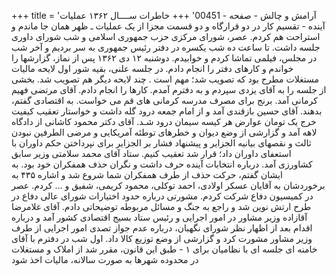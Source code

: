 +++
title = 'آرامش و چالش - صفحه - 00451'
+++
خاطرات ســــال ۱۳۶۲ عملیات آینده - تقسیم کار در دو قرارگاه و دو قسمت مجزا از یک عملیات ـ ظهر همان جا ماندم و استراحت هم کردم. عصر، شورای مرکزی حزب جمهوری اسلامی و شب شورای داوری جلسه داشت. تا ساعت ده شب یکسره در دفتر رئیس جمهوری به سر بردیم و آخر شب در مجلس، فیلمی تماشا کردم و خوابیدم. دوشنبه ۱۲ دی ۱۳۶۲ پس از نماز، گزارشها را خواندم و کارهای دفتر را انجام دادم. در جلسه علنی، بقیه شور اول لایحه مالیات مستغلات مطرح بود که تصویب شد؛ مهم است . چند لایحه دیگر هم تصویب شد. بخشی از جلسه را به آقای یزدی سپردم و به دفترم آمدم. کارها را انجام دادم. آقای مرتضی فهیم کرمانی آمد. برنج برای مصرف مدرسه کرمانی های قم می خواست. به اقتصادی گفتم، بدهند. آقای حسین بازقندی آمد و از امام جمعه درود گله داشت و خواستار تعقیب کیفیت خرج یک تومان عوارض هر کیسه سیمان درود شـد. آقای دکتر محمود کاشانی از دادگاه لاهه آمد و گزارشی از وضع دیوان و خطرهای توطئه آمریکایی و مرضى الطرفين نبودن ثالث و نقصهای بیانیه الجزایر و پیشنهاد فشار بر الجزایر برای نپرداختن حکم داوران با استعفای داوران داد؛ قرار شد تعقیب کنیم. ستاد آقای محمد سلامتی وزیر سابق کشاورزی آمد. درباره انتخابات آینده حرف داشت و نگران حذف همفکران خود بود. به ایشان گفتم، حرکت حذف از طرف همفکران شما شروع شد و اشاره ۴۳۵ به برخوردشان به آقایان عسکر اولادی، احمد توکلی، محمود کریمی، شفیق و ... کردم. عصر در کمیسیون دفاع شرکت کردم. مشورتی درباره حدود اختیارات شورای عالی دفاع در طرح ارتش نوین شد و راجع به جنگ و مسائل مربوطه توضیحاتی دادم. آقای غلامرضا آقازاده وزیر مشاور در امور اجرایی و رئیس ستاد بسیج اقتصادی کشور آمد و درباره اقدام بعد از اظهار نظر شورای نگهبان، درباره عدم جواز تصدی امور اجرایی از طرف وزیر مشاور مشورت کرد و گزارشی از وضع توزیع کالا داد. اول شب در دفترم با آقای خامنه ای جلسه ای با نظامیان برای ۱ - طبق این قانون، مقرر شد از املاک و مستغلات در محدوده شهرها به صورت سالانه، مالیات اخذ شود